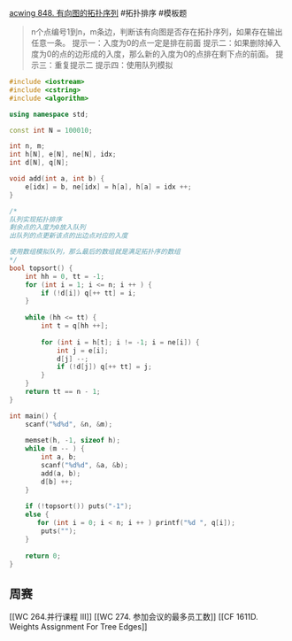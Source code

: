[acwing 848. 有向图的拓扑序列](https://www.acwing.com/problem/content/850/)
#拓扑排序  #模板题 
> n个点编号1到n，m条边，判断该有向图是否存在拓扑序列，如果存在输出任意一条。
> 提示一：入度为0的点一定是排在前面
> 提示二：如果删除掉入度为0的点的边形成的入度，那么新的入度为0的点排在剩下点的前面。
> 提示三：重复提示二
> 提示四：使用队列模拟
~~~c++
#include <iostream>
#include <cstring>
#include <algorithm>

using namespace std; 

const int N = 100010; 

int n, m; 
int h[N], e[N], ne[N], idx; 
int d[N], q[N]; 

void add(int a, int b) {
    e[idx] = b, ne[idx] = h[a], h[a] = idx ++; 
}

/*
队列实现拓扑排序
剩余点的入度为0放入队列
出队列的点更新该点的出边点对应的入度

使用数组模拟队列，那么最后的数组就是满足拓扑序的数组
*/
bool topsort() {
    int hh = 0, tt = -1; 
    for (int i = 1; i <= n; i ++ ) {
        if (!d[i]) q[++ tt] = i; 
    }
    
    while (hh <= tt) {
        int t = q[hh ++]; 
        
        for (int i = h[t]; i != -1; i = ne[i]) {
            int j = e[i]; 
            d[j] --; 
            if (!d[j]) q[++ tt] = j; 
        }
    }
    return tt == n - 1; 
}

int main() {
    scanf("%d%d", &n, &m); 
    
    memset(h, -1, sizeof h); 
    while (m -- ) {
        int a, b; 
        scanf("%d%d", &a, &b); 
        add(a, b); 
        d[b] ++; 
    }
    
    if (!topsort()) puts("-1"); 
    else {
       for (int i = 0; i < n; i ++ ) printf("%d ", q[i]); 
        puts("");  
    }
    
    return 0; 
}
~~~

## 周赛
[[WC 264.并行课程 III]]
[[WC 274. 参加会议的最多员工数]]
[[CF 1611D. Weights Assignment For Tree Edges]]